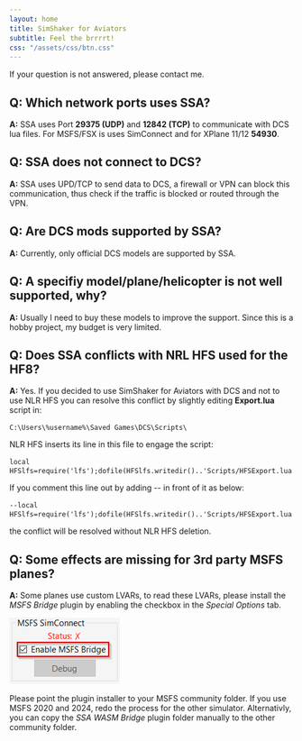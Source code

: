 ```yaml
---
layout: home
title: SimShaker for Aviators
subtitle: Feel the brrrrt!
css: "/assets/css/btn.css"
---
```


If your question is not answered, please contact me.

## Q: Which network ports uses SSA?
**A:** SSA uses Port **29375 (UDP)** and **12842 (TCP)** to communicate with DCS lua files. For MSFS/FSX is uses SimConnect and for XPlane 11/12 **54930**.

## Q: SSA does not connect to DCS?
**A:** SSA uses UPD/TCP to send data to DCS, a firewall or VPN can block this communication, thus check if the traffic is blocked or routed through the VPN.

## Q: Are DCS mods supported by SSA?
**A:** Currently, only official DCS models are supported by SSA.

## Q: A specifiy model/plane/helicopter is not well supported, why?
**A:** Usually I need to buy these models to improve the support. Since this is a hobby project, my budget is very limited. 

## Q: Does SSA conflicts with NRL HFS used for the HF8?
**A:** Yes.
If you decided to use SimShaker for Aviators with DCS and not to use NLR HFS you can resolve this conflict by slightly editing **Export.lua** script in:
```
C:\Users\%username%\Saved Games\DCS\Scripts\
```
NLR HFS inserts its line in this file to engage the script:

```
local HFSlfs=require('lfs');dofile(HFSlfs.writedir()..'Scripts/HFSExport.lua')
```

If you comment this line out by adding -- in front of it as below:

```
--local HFSlfs=require('lfs');dofile(HFSlfs.writedir()..'Scripts/HFSExport.lua')
```
the conflict will be resolved without NLR HFS deletion. 

## Q: Some effects are missing for 3rd party MSFS planes?
**A:** Some planes use custom LVARs, to read these LVARs, please install the *MSFS Bridge* plugin by enabling the checkbox in the *Special Options* tab. 

![MSFS Bridge](assets/img/MSFS_WASM_Bridge.png?raw=true "MSFS Bridge")

Please point the plugin installer to your MSFS community folder. If you use MSFS 2020 and 2024, redo the process for the other simulator. Alternativly, you can copy the *SSA WASM Bridge* plugin folder manually to the other community folder.